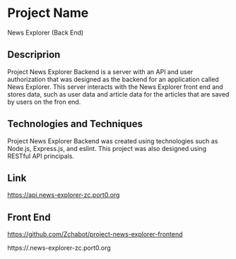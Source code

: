 # Project Name

News Explorer (Back End)

## Descriprion

Project News Explorer Backend is a server with an API and user authorization that was designed as the backend for an application called News Explorer. This server interacts with the News Explorer front end and stores data, such as user data and article data for the articles that are saved by users on the fron end.

## Technologies and Techniques

Project News Explorer Backend was created using technologies such as Node.js, Express.js, and eslint. This project was also designed using RESTful API principals.

## Link

https://api.news-explorer-zc.port0.org

## Front End

https://github.com/Zchabot/project-news-explorer-frontend

https://.news-explorer-zc.port0.org
